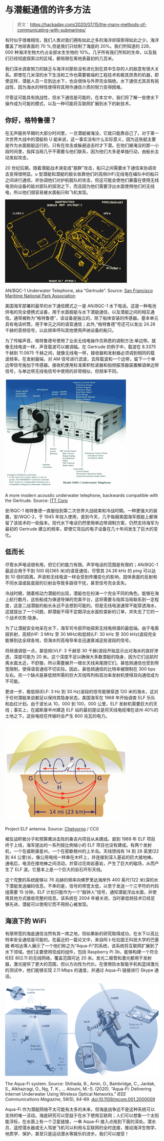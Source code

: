 # 与潜艇通信的许多方法

> 原文：<https://hackaday.com/2020/07/15/the-many-methods-of-communicating-with-submarines/>

有时似乎很难相信，我们人类对我们拥有如此之多的海洋却探索得如此之少。海洋覆盖了地球表面的 70 %,但是我们只绘制了海底的 20%。我们所知道的 228，000 种海洋生物大约占全部水生生物的 10%。几乎所有我们所知的生命，以及我们已经彻底探索过的区域，都局限在离地表最初的几百米。

我们深水调查努力的缺乏与海洋对那些没有进化到在其中生存的人的敌意有很大关系。即使在几米深的水下生活和工作也需要极端的工程技术和极其昂贵的机器，即使这样，潜艇人员一旦到达水下，也会很快与外界完全隔绝。水下通信尤其具有挑战性，因为海水的特性使得将其用作通信介质的努力变得困难。

尽管这可能具有挑战性，但水下通信是可能的，在本文中，我们将了解一些使水下操作成为可能的模式，以及一种可能将互联网扩展到水下的新技术。

## 你好，格特鲁德？

在无声服务早期的大部分时间里，一旦潜艇被淹没，它就只能靠自己了。对于第一次世界大战中的潜艇和 U 艇来说，这一事实没有什么实际意义，因为这些艇主要是作为水面舰艇运行的，只有在攻击或躲避追击时才下潜。在他们被淹没的那一小段时间里，指挥当局几乎不需要与他们联系，因为他们大多是单独行动，由船长主动发起攻击。

20 世纪后期，随着潜艇战术演变成“狼群”攻击，船只之间需要水下通信来协调攻击变得很明显。u 型潜艇和潜艇的舰长依靠他们的高频(HF)无线电在编队中的船只之间进行通信，并协调他们对护航舰队的攻击，但这可能会使他们暴露在使用无线电测向设备的敌对部队的探测之下，而且因为他们需要浮出水面使用他们的无线电，所以他们很容易被水面船只和飞机发现。

[![](img/79e538590d2e2c08e42e09e04e97f6a5.png)](https://hackaday.com/wp-content/uploads/2020/06/an-bqc-1-had.png)

AN/BQC-1 Underwater Telephone, aka “Gertrude”. Source: [San Francisco Maritime National Park Association](https://maritime.org/doc/ecat/cat-0087.htm)

美国海军部署的最早的水下通信模式之一是 AN/BQC-1 水下电话。这是一种电池供电的完全便携式设备，用于水面舰艇与水下潜艇通信，以及潜艇之间的相互通信。通常被称为“格特鲁德”，该设备是独立的，除了船体安装的传感器。基本单元具有电话听筒，用于单元之间的语音通信；此外,“格特鲁德”号还可以发出 24.26 千赫的音频信号，以此频率呼叫其他使用声纳设备的船只。

为了传输声音，格特鲁德号使用了业余无线电操作员熟悉的调制方法:单边带。就像无线电波一样，声音载波可以被调幅。在 Gertrude 的例子中，载波在 8.3375 千赫到 11.0875 千赫之间，就像无线电一样，接收器和发射器必须调到相同的载波频率。在发射器端，对 AM 信号进行滤波，去除载波和一个边带，留下一个单边带信号施加于传感器。接收机使用标准乘积检波器和拍频振荡器装置解调单边带信号，与单边带无线电信号中使用的非常相似，但频率不同。

[![](img/9c96aeada680fd7172db69ac4d7ae3ce.png)](https://hackaday.com/wp-content/uploads/2020/06/Screenshot-from-2020-06-27-09-02-53.png)

A more modern acoustic underwater telephone, backwards compatible with the Gertrude. Source: [ITT Corp](http://www.123seminarsonly.com/Seminar-Reports/029/47313886-Underwater-Communications.pdf)

安/BQC-1 格特鲁德一直服役到第二次世界大战结束和冷战时期。一种更强大的装置，安/WQC-2，于 1945 年投入使用，直到今天，几乎每艘美国海军舰艇上都保留了该技术的一些版本。现代水下电话仍然使用单边带调制方案，仍然支持海军为最初的 Gertrude 建立的频率，即使它背后的电子设备在几十年间发生了巨大的变化。

## 低而长

尽管水声电话很有用，但它们的能力有限。声学电话的范围是有限的；AN/BQC-1 最适合用于不到 500 码(365 米)的语音通信，尽管其 24.26 kHz 的 ping 可以达到 10 倍的距离。声波和无线电波一样会受到传播变化的影响，固体表面的反射和不同水温或盐度层的衍射会导致多路径干扰，甚至信号完全丢失。

冷战时期，随着核动力潜艇的出现，潜艇也在扮演一个完全不同的角色。能够在海上航行数月，这些船成为弹道导弹的完美平台，这将需要与指挥当局联系到一定程度，这是二战潜艇的船长永远不会想到可能的。但是无线电波通常不能穿透海水，这就提出了一个问题，即潜艇不得不定期浮出水面检查新的订单，并失去了它的一个战术优势:隐身。

为了让潜艇安全地呆在水下，海军司令部开始探索无线电频谱的最低端。由于电离层折射，高频(HF: 3 MHz 至 30 MHz)和低频(LF: 30 kHz 至 300 kHz)波段完全能够到达全球各地，但海水的高电导率会迅速衰减这些波段的信号。

将频谱调低一点，甚低频(VLF: 3 千赫至 30 千赫)波段开始显示出对海水的良好渗透，深度可能为 20 米。这个深度不足以确保大多数潜艇的隐身，因为它们巡航时离水面太近，不舒服，所以需要展开一根长天线来尾随它们。甚低频通信也受到带宽限制，使得语音通信不切实际。因此，甚低频通信的比特率被限制在 300 bps 左右。另一个缺点是甚低频所需的巨大天线阵列和高功率发射机使得双向通信成为不可能。

更进一步，极低频(ELF: 3 Hz 到 30 Hz)波段的信号能够穿透 120 米的海水，这对于任何潜艇来说都足以保持其隐身状态。美国海军在 1968 年开始调查 ELF 乐队和血红计划。由于波长从 10，000 到 100，000 公里，ELF 发射机需要巨大的天线；事实上，在威斯康辛州建造 ELF 站的最初提议是将天线电缆埋在该州 40%的土地之下。这些电缆在传输时会产生 800 兆瓦的电力。

[![](img/134be2ba40f89637411e7306681b7f54.png)](https://hackaday.com/wp-content/uploads/2020/06/500px-Ground_dipole_ELF_antenna.png)

Project ELF antenna. Source: [Chetvorno](https://commons.wikimedia.org/wiki/File:Ground_dipole_ELF_antenna.svg "via Wikimedia Commons") / CC0

被反战积极分子和预算鹰派击败的桑吉内项目从未建成。直到 1989 年 ELF 项目终于上线，海军提出的一系列按比例缩小的 ELF 项目也没有建成。有两个发射机，一个在威斯康星州，一个在密歇根州的上半岛。天线馈线有 14 到 28 英里(22 到 44 公里)长，像公用电线一样串在木杆上，并连接到深入基岩的巨大接地棒。通电后，电流在接地棒之间流动，并穿过花岗岩基岩，产生了巨大的磁场，从而产生了 ELF 波。它基本上是一个巨大的岩石环形天线。

这个完整的系统能够以 76 兆赫的频率向佛罗里达海岸外 400 英尺(122 米)深的水下潜艇发送编码信息。不幸的是，信号的带宽太低，以至于发送一个三字符的代码组需要 15 分钟。ELF 计划只能作为一个“敲钟人”信号，通知潜艇浮出水面，并使用其他方式接收完整的信息。该系统在 2004 年被关闭，当时甚低频技术已经足够先进，潜艇可以使用它而不用担心被发现。

## 海浪下的 WiFi

有限带宽的海底通信当然有其一席之地，但如果新的研究取得成功，在水下以高比特率安全通信是可能的。在最近的一篇论文中，来自阿卜杜拉国王科技大学的巴塞姆·希哈达等人展示了一个他们称之为“Aqua-Fi”的系统，该系统将互联网扩展到了水下领域。他们主要使用现成的组件，包括 Raspberry Pi 3b，能够构建一个符合 IEEE 802.11 的无线网络，覆盖范围可达 20 米。发光二极管和激光都用于发射器，激光提供了更大的范围，但以方向性为代价。在使用防水智能手机和蓝绿激光的测试中，他们能够实现 2.11 Mbps 的速度，并通过 Aqua-Fi 链接进行 Skype 通话。

[![](img/a08afbd3176d5038365b126fdc6bd514.png)](https://hackaday.com/wp-content/uploads/2020/06/MzY1MTUwNA.jpeg)

The Aqua-Fi system. Source: Shihada, B., Amin, O., Bainbridge, C., Jardak, S., Alkhazragi, O., Ng, T. K., … Alouini, M.-S. (2020). “Aqua-Fi: Delivering Internet Underwater Using Wireless Optical Networks.” *IEEE Communications Magazine*, 58(5), 84–89\. [doi:10.1109/mcom.001.2000009](http://dx.doi.org/10.1109/MCOM.001.2000009)

Aqua-Fi 作为潜艇网络不太可能有太多的未来，但海底战争远不是这种系统可以支持的唯一活动。海底研究可以受益于在水下使用互联网；人们可以想象一个太阳能浮标，在水面上有一个卫星链接，一串 Aqua-Fi 接入点拖到下面的深处。潜水员、遥控潜水器或无人驾驶飞机可以利用与互联网的全时连接，推动海洋生物学、地质学、保护，甚至只是运动潜水等娱乐的进步。我们可以接受！
